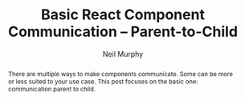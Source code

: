 ---
sections: [reactjs]
link: http://toolongdidntread.net/react-component-communication-without-redux-or-flux-parent-child/
title: "Basic React Component Communication – Parent-to-Child"
author: "Neil Murphy"
publishedAt: 2017-05-28T00:00:00.000Z
type: [article]
topics: [react_components]
suggestedBy: [andreamangano]
createdAt: 2018-03-26T11:08:47.384Z
reference: aHR0cDovL3Rvb2xvbmdkaWRudHJlYWQubmV0L3JlYWN0LWNvbXBvbmVudC1jb21tdW5pY2F0aW9uLXdpdGhvdXQtcmVkdXgtb3ItZmx1eC1wYXJlbnQtY2hpbGQv
slug: basic-react-component-communication-parenttochild-by-neil-murphy
abstract: "There are multiple ways to make components communicate. Some can be more or less suited to your use case. This post focuses on the basic one: communication parent to child."
---